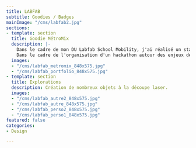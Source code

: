 ```yaml
---
title: LABFAB
subtitle: Goodies / Badges
mainImage: "/cms/labfab2.jpg"
sections:
- template: section
  title: Goodie MétroMix
  description: |-
    Dans le cadre de mon DU Labfab School Mobility, j'ai réalisé un stage à l'association Bug qui promeut les usages du numérique au bénéfice de tous.
    Dans le cadre de l'organisation d'un hackathon autour des enjeux de mobilité (MétroMix), j'ai créé un goodie représentant une rame du VAL rennais.
  images:
  - "/cms/labfab_metromix_848x575.jpg"
  - "/cms/labfab_portfolio_848x575.jpg"
- template: section
  title: Explorations
  description: Création de nombreux objets à la découpe laser.
  images:
  - "/cms/labfab_autre2_848x575.jpg"
  - "/cms/labfab_autre_848x575.jpg"
  - "/cms/labfab_perso2_848x575.jpg"
  - "/cms/labfab_perso1_848x575.jpg"
featured: false
categories:
- Design

---
```

